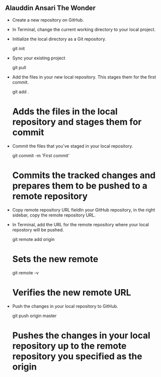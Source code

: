 ## Alauddin Ansari The Wonder

- Create a new repository on GitHub.

- In Terminal, change the current working directory to your local project.

- Initialize the local directory as a Git repository.

	git init

- Sync your existing project

	git pull <remote repository URL>

- Add the files in your new local repository. This stages them for the first commit.

	git add .

	# Adds the files in the local repository and stages them for commit

- Commit the files that you've staged in your local repository.

	git commit -m 'First commit'

	# Commits the tracked changes and prepares them to be pushed to a remote repository

- Copy remote repository URL fieldIn your GitHub repository, in the right sidebar, copy the remote repository URL.

- In Terminal, add the URL for the remote repository where your local repostory will be pushed.

	git remote add origin <remote repository URL>

	# Sets the new remote


	git remote -v

	# Verifies the new remote URL

- Push the changes in your local repository to GitHub.

	git push origin master

	# Pushes the changes in your local repository up to the remote repository you specified as the origin
